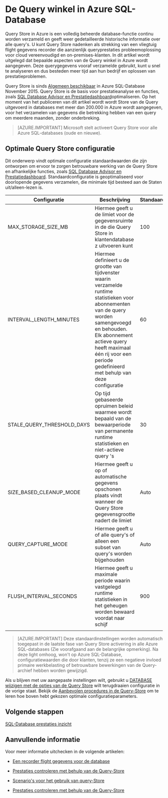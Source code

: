 <properties
   pageTitle="Query winkel in Azure SQL-Database"
   description="Informatie over het werken de Store Query in Azure SQL-Database"
   keywords=""
   services="sql-database"
   documentationCenter=""
   authors="CarlRabeler"
   manager="jhubbard"
   editor=""/>

<tags
   ms.service="sql-database"
   ms.devlang="NA"
   ms.topic="article"
   ms.tgt_pltfrm="sqldb-performance"
   ms.workload="data-management"
   ms.date="08/16/2016"
   ms.author="carlrab"/>

# <a name="operating-the-query-store-in-azure-sql-database"></a>De Query winkel in Azure SQL-Database 

Query Store in Azure is een volledig beheerde database-functie continu worden verzameld en geeft weer gedetailleerde historische informatie over alle query's. U kunt Query Store nadenken als strekking van een vliegtuig flight gegevens recorder die aanzienlijk queryprestaties probleemoplossing voor cloud vereenvoudigd en on-premises-klanten. In dit artikel wordt uitgelegd dat bepaalde aspecten van de Query winkel in Azure wordt aangegeven. Deze querygegevens vooraf verzamelde gebruikt, kunt u snel te analyseren en dus besteden meer tijd aan hun bedrijf en oplossen van prestatieproblemen. 

Query Store is sinds [Algemeen beschikbaar](https://azure.microsoft.com/updates/general-availability-azure-sql-database-query-store/) in Azure SQL-Database November 2015. Query Store is de basis voor prestatieanalyse en functies, zoals [SQL Database Advisor en Prestatiedashboard](https://azure.microsoft.com/updates/sqldatabaseadvisorga/)optimaliseren. Op het moment van het publiceren van dit artikel wordt wordt Store van de Query uitgevoerd in databases met meer dan 200.000 in Azure wordt aangegeven, voor het verzamelen van gegevens die betrekking hebben van een query om meerdere maanden, zonder onderbreking.

> [AZURE.IMPORTANT] Microsoft stelt activeert Query Store voor alle Azure SQL-databases (oude en nieuwe). 

## <a name="optimal-query-store-configuration"></a>Optimale Query Store configuratie

Dit onderwerp vindt optimale configuratie standaardwaarden die zijn ontworpen om ervoor te zorgen betrouwbare werking van de Query Store en afhankelijke functies, zoals [SQL Database Advisor en Prestatiedashboard](https://azure.microsoft.com/updates/sqldatabaseadvisorga/). Standaardconfiguratie is geoptimaliseerd voor doorlopende gegevens verzamelen, die minimale tijd besteed aan de Staten uit/alleen-lezen is.

| Configuratie | Beschrijving | Standaard | Opmerking |
| ------------- | ----------- | ------- | ------- |
| MAX_STORAGE_SIZE_MB | Hiermee geeft u de limiet voor de gegevensruimte in de die Query Store in klantendatabase z uitvoeren kunt | 100 | Afgedwongen voor nieuwe databases |
| INTERVAL_LENGTH_MINUTES | Hiermee definieert u de grootte van tijdvenster waarin verzamelde runtime statistieken voor abonnementen van de query worden samengevoegd en behouden. Elk abonnement actieve query heeft maximaal één rij voor een periode gedefinieerd met behulp van deze configuratie | 60   | Afgedwongen voor nieuwe databases |
| STALE_QUERY_THRESHOLD_DAYS | Op tijd gebaseerde opruimen beleid waarmee wordt bepaald van de bewaarperiode van permanente runtime statistieken en niet-actieve query 's | 30 | Afgedwongen voor nieuwe databases en databases met vorige standaard (367) |
| SIZE_BASED_CLEANUP_MODE | Hiermee geeft u op of automatische gegevens opschonen plaats vindt wanneer de Query Store gegevensgrootte nadert de limiet | Auto | Afgedwongen voor alle databases |
| QUERY_CAPTURE_MODE | Hiermee geeft u of alle query's of alleen een subset van query's worden bijgehouden | Auto | Afgedwongen voor alle databases |
| FLUSH_INTERVAL_SECONDS | Hiermee geeft u maximale periode waarin vastgelegd runtime statistieken in het geheugen worden bewaard voordat naar schijf | 900 | Afgedwongen voor nieuwe databases |
||||||

> [AZURE.IMPORTANT] Deze standaardinstellingen worden automatisch toegepast in de laatste fase van Query Store activering in alle Azure SQL-databases (Zie voorafgaand aan de belangrijke opmerking). Na deze light omhoog, won't op Azure SQL-Database, configuratiewaarden die door klanten, tenzij ze een negatieve invloed primaire werkbelasting of betrouwbare bewerkingen van de Query-archief hebben worden gewijzigd.

Als u blijven met uw aangepaste instellingen wilt, gebruikt u [DATABASE wijzigen met de opties van de Query Store](https://msdn.microsoft.com/library/bb522682.aspx) wilt terugdraaien configuratie in de vorige staat. Bekijk de [Aanbevolen procedures in de Query-Store](https://msdn.microsoft.com/library/mt604821.aspx) om te leren hoe boven hebt gekozen optimale configuratieparameters.

## <a name="next-steps"></a>Volgende stappen

[SQL-Database prestaties inzicht](sql-database-performance.md)

## <a name="additional-resources"></a>Aanvullende informatie

Voor meer informatie uitchecken in de volgende artikelen:

- [Een recorder flight gegevens voor de database](https://azure.microsoft.com/blog/query-store-a-flight-data-recorder-for-your-database) 

- [Prestaties controleren met behulp van de Query-Store](https://msdn.microsoft.com/library/dn817826.aspx)

- [Scenario's voor het gebruik van query-Store](https://msdn.microsoft.com/library/mt614796.aspx)

- [Prestaties controleren met behulp van de Query-Store](https://msdn.microsoft.com/library/dn817826.aspx) 

